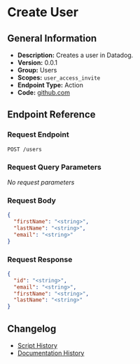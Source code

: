 <!-- BEGIN GENERATED CONTENT -->
# Create User

## General Information

- **Description:** Creates a user in Datadog.
- **Version:** 0.0.1
- **Group:** Users
- **Scopes:** `user_access_invite`
- **Endpoint Type:** Action
- **Code:** [github.com](https://github.com/NangoHQ/integration-templates/tree/main/integrations/datadog/actions/create-user.ts)


## Endpoint Reference

### Request Endpoint

`POST /users`

### Request Query Parameters

_No request parameters_

### Request Body

```json
{
  "firstName": "<string>",
  "lastName": "<string>",
  "email": "<string>"
}
```

### Request Response

```json
{
  "id": "<string>",
  "email": "<string>",
  "firstName": "<string>",
  "lastName": "<string>"
}
```

## Changelog

- [Script History](https://github.com/NangoHQ/integration-templates/commits/main/integrations/datadog/actions/create-user.ts)
- [Documentation History](https://github.com/NangoHQ/integration-templates/commits/main/integrations/datadog/actions/create-user.md)

<!-- END  GENERATED CONTENT -->

